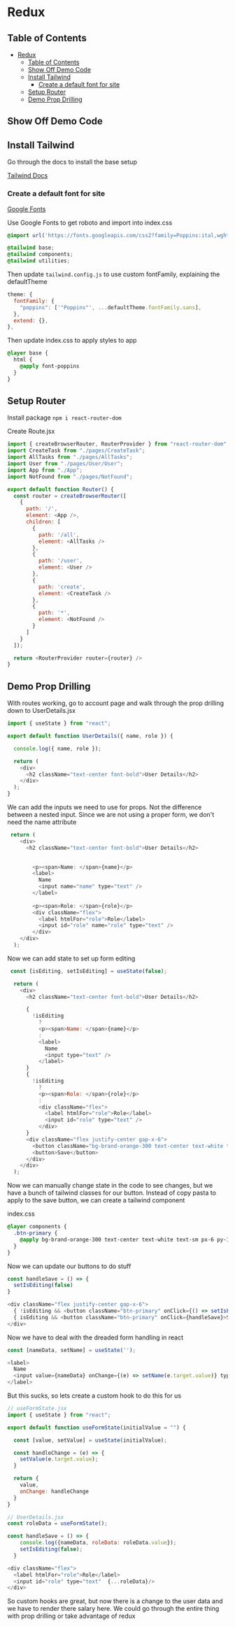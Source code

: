 # Redux

## Table of Contents

- [Redux](#redux)
  - [Table of Contents](#table-of-contents)
  - [Show Off Demo Code](#show-off-demo-code)
  - [Install Tailwind](#install-tailwind)
    - [Create a default font for site](#create-a-default-font-for-site)
  - [Setup Router](#setup-router)
  - [Demo Prop Drilling](#demo-prop-drilling)
  

## Show Off Demo Code

## Install Tailwind

Go through the docs to install the base setup

[Tailwind Docs](https://tailwindcss.com/docs/guides/vite)

### Create a default font for site

[Google Fonts](https://fonts.google.com/)

Use Google Fonts to get roboto and import into index.css

```css
@import url('https://fonts.googleapis.com/css2?family=Poppins:ital,wght@0,100;0,200;0,300;0,400;0,500;0,600;0,700;0,800;0,900;1,100;1,200;1,300;1,400;1,500;1,600;1,700;1,800;1,900&family=Roboto:ital,wght@0,100;0,300;0,400;0,500;0,700;0,900;1,100;1,300;1,400;1,500;1,700;1,900&display=swap');

@tailwind base;
@tailwind components;
@tailwind utilities;
```

Then update `tailwind.config.js` to use custom fontFamily, explaining the defaultTheme

```js
theme: {
  fontFamily: {
    "poppins": ['"Poppins"', ...defaultTheme.fontFamily.sans],
  },
  extend: {},
},
```

Then update index.css to apply styles to app

```css
@layer base {
  html {
    @apply font-poppins
  }
}
```

## Setup Router

Install package
`npm i react-router-dom`

Create Route.jsx

```js
import { createBrowserRouter, RouterProvider } from "react-router-dom";
import CreateTask from "./pages/CreateTask";
import AllTasks from "./pages/AllTasks";
import User from "./pages/User/User";
import App from "./App";
import NotFound from "./pages/NotFound";

export default function Router() {
  const router = createBrowserRouter([
    {
      path: '/',
      element: <App />,
      children: [
        {
          path: '/all',
          element: <AllTasks />
        },
        {
          path: '/user',
          element: <User />
        },
        {
          path: 'create',
          element: <CreateTask />
        },
        {
          path: '*', 
          element: <NotFound /> 
        }
      ]
    }
  ]);

  return <RouterProvider router={router} />
}
```

## Demo Prop Drilling

With routes working, go to account page and walk through the prop drilling down to UserDetails.jsx

```js
import { useState } from "react";

export default function UserDetails({ name, role }) {

  console.log({ name, role });

  return (
    <div>
      <h2 className="text-center font-bold">User Details</h2>
    </div>
  );
}
```

We can add the inputs we need to use for props. Not the difference between a nested input. Since we are not using a proper form, we don't need the name attribute

```js
 return (
    <div>
      <h2 className="text-center font-bold">User Details</h2>

      
        <p><span>Name: </span>{name}</p>
        <label>
          Name
          <input name="name" type="text" />
        </label>
    
        <p><span>Role: </span>{role}</p>
        <div className="flex">
          <label htmlFor="role">Role</label>
          <input id="role" name="role" type="text" />
        </div>
    </div>
  );
```

Now we can add state to set up form editing 

```js
 const [isEditing, setIsEditing] = useState(false);

  return (
    <div>
      <h2 className="text-center font-bold">User Details</h2>

      {
        !isEditing
          ?
          <p><span>Name: </span>{name}</p>
          :
          <label>
            Name
            <input type="text" />
          </label>
      }
      {
        !isEditing
          ?
          <p><span>Role: </span>{role}</p>
          :
          <div className="flex">
            <label htmlFor="role">Role</label>
            <input id="role" type="text" />
          </div>
      }
      <div className="flex justify-center gap-x-6">
        <button className="bg-brand-orange-300 text-center text-white text-sm px-6 py-1 uppercase tracking-wider">Edit</button>
        <button>Save</button>
      </div>
    </div>
  );
```

Now we can manually change state in the code to see changes, but we have a bunch of tailwind classes for our button. Instead of copy pasta to apply to the save button, we can create a tailwind component

index.css

```css
@layer components {
  .btn-primary {
    @apply bg-brand-orange-300 text-center text-white text-sm px-6 py-1 uppercase tracking-wider
  }
}
```

Now we can update our buttons to do stuff

```js
const handleSave = () => {
  setIsEditing(false)
}

<div className="flex justify-center gap-x-6">
  { !isEditing && <button className="btn-primary" onClick={() => setIsEditing(true)}>Edit</button> }
  { isEditing && <button className="btn-primary" onClick={handleSave}>Save</button> }
</div>
```

Now we have to deal with the dreaded form handling in react

```js
const [nameData, setName] = useState('');

<label>
  Name
  <input value={nameData} onChange={(e) => setName(e.target.value)} type="text" />
</label>
```

But this sucks, so lets create a custom hook to do this for us

```js
// useFormState.jsx
import { useState } from "react";

export default function useFormState(initialValue = "") {

  const [value, setValue] = useState(initialValue);

  const handleChange = (e) => {
    setValue(e.target.value);
  }

  return {
    value, 
    onChange: handleChange
  }
}

// UserDetails.jsx
const roleData = useFormState();

const handleSave = () => {
    console.log({nameData, roleData: roleData.value});
    setIsEditing(false);
  }

<div className="flex">
  <label htmlFor="role">Role</label>
  <input id="role" type="text"  {...roleData}/>
</div>
```

So custom hooks are great, but now there is a change to the user data and we have to render there salary here. We could go through the entire thing with prop drilling or take advantage of redux